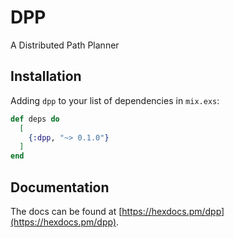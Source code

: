 # DPP

A Distributed Path Planner

## Installation

Adding `dpp` to your list of dependencies in `mix.exs`:

```elixir
def deps do
  [
    {:dpp, "~> 0.1.0"}
  ]
end
```
## Documentation

The docs can
be found at [https://hexdocs.pm/dpp](https://hexdocs.pm/dpp).

